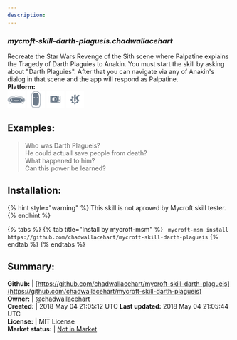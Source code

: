 ```yaml
---
description: 
---
```


### _mycroft-skill-darth-plagueis.chadwallacehart_  
Recreate the Star Wars Revenge of the Sith scene where Palpatine explains the Tragedy of Darth Plaguies to Anakin.
You must start the skill by asking about "Darth Plaguies". After that you can navigate via any of Anakin's dialog
in that scene and the app will respond as Palpatine.  
**Platform:**  
 ![Mark I](../.gitbook/assets/mark-1-icon.png)  ![Mark II](../.gitbook/assets/mark-2-icon.png)  ![Picroft](../.gitbook/assets/picroft-icon.png)  ![plasmoid](../.gitbook/assets/kde.png)   
## Examples:  
> Who was Darth Plagueis?  
> He could actuall save people from death?  
> What happened to him?  
> Can this power be learned?  
  
## Installation:  
{% hint style="warning" %}
This skill is not aproved by Mycroft skill tester.
{% endhint %}
    
{% tabs %}
{% tab title="Install by mycroft-msm" %}
``` mycroft-msm install https://github.com/chadwallacehart/mycroft-skill-darth-plagueis```
{% endtab %}
  {% endtabs %}
    
## Summary:  
**Github:** | [https://github.com/chadwallacehart/mycroft-skill-darth-plagueis](https://github.com/chadwallacehart/mycroft-skill-darth-plagueis)  
**Owner:** | [@chadwallacehart](https://github.com/chadwallacehart)  
**Created:** | 2018 May 04 21:05:12 UTC  **Last updated:** 2018 May 04 21:05:44 UTC  
**License:** | MIT License  
**Market status:** | [Not in Market](https://market.mycroft.ai/skill/)  
